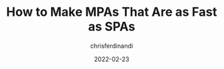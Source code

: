 ---
author: chrisferdinandi
date: 2022-02-23
draft: true
tags:
  - performance
  - single-page-apps
target_url: https://gomakethings.com/how-to-make-mpas-that-are-as-fast-as-spas/
title: How to Make MPAs That Are as Fast as SPAs
---